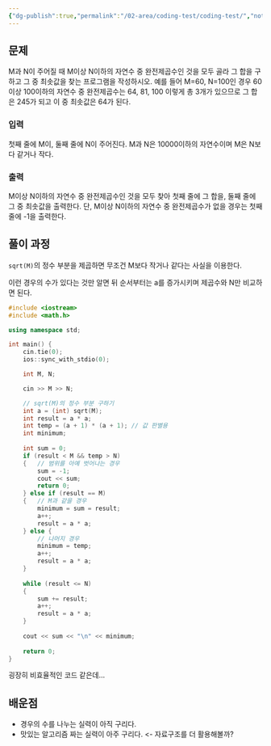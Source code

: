```yaml
---
{"dg-publish":true,"permalink":"/02-area/coding-test/coding-test/","noteIcon":"","created":"2025-03-13T00:28:13.619+09:00","updated":"2025-04-01T22:46:26.539+09:00"}
---
```



## 문제

M과 N이 주어질 때 M이상 N이하의 자연수 중 완전제곱수인 것을 모두 골라 그 합을 구하고 그 중 최솟값을 찾는 프로그램을 작성하시오. 예를 들어 M=60, N=100인 경우 60이상 100이하의 자연수 중 완전제곱수는 64, 81, 100 이렇게 총 3개가 있으므로 그 합은 245가 되고 이 중 최솟값은 64가 된다.

### 입력

첫째 줄에 M이, 둘째 줄에 N이 주어진다. M과 N은 10000이하의 자연수이며 M은 N보다 같거나 작다.

### 출력

M이상 N이하의 자연수 중 완전제곱수인 것을 모두 찾아 첫째 줄에 그 합을, 둘째 줄에 그 중 최솟값을 출력한다. 단, M이상 N이하의 자연수 중 완전제곱수가 없을 경우는 첫째 줄에 -1을 출력한다.

## 풀이 과정

`sqrt(M)`의 정수 부분을 제곱하면 무조건 M보다 작거나 같다는 사실을 이용한다.

<style> .container {font-family: sans-serif; text-align: center;} .button-wrapper button {z-index: 1;height: 40px; width: 100px; margin: 10px;padding: 5px;} .excalidraw .App-menu_top .buttonList { display: flex;} .excalidraw-wrapper { height: 800px; margin: 50px; position: relative;} :root[dir="ltr"] .excalidraw .layer-ui__wrapper .zen-mode-transition.App-menu_bottom--transition-left {transform: none;} </style><script src="https://cdn.jsdelivr.net/npm/react@17/umd/react.production.min.js"></script><script src="https://cdn.jsdelivr.net/npm/react-dom@17/umd/react-dom.production.min.js"></script><script type="text/javascript" src="https://cdn.jsdelivr.net/npm/@excalidraw/excalidraw@0/dist/excalidraw.production.min.js"></script><div id="(CodingTest)_완전제곱수_2025-03-13_1213.59.excalidraw.md1"></div><script>(function(){const InitialData={"type":"excalidraw","version":2,"source":"https://github.com/zsviczian/obsidian-excalidraw-plugin/releases/tag/2.8.3","elements":[{"id":"ap1Gd43fH1ztfPN6v2C-n","type":"arrow","x":159.80859375,"y":465.87890625,"width":429.10546875,"height":2.140625,"angle":0,"strokeColor":"#1e1e1e","backgroundColor":"transparent","fillStyle":"solid","strokeWidth":2,"strokeStyle":"solid","roughness":1,"opacity":100,"groupIds":[],"frameId":null,"index":"a0","roundness":{"type":2},"seed":1193816577,"version":126,"versionNonce":2035488289,"isDeleted":false,"boundElements":null,"updated":1741835660625,"link":null,"locked":false,"points":[[0,0],[429.10546875,-2.140625]],"lastCommittedPoint":null,"startBinding":null,"endBinding":null,"startArrowhead":null,"endArrowhead":"arrow","elbowed":false},{"id":"jdFquCrUmSFez8obxRwd5","type":"line","x":298.05859375,"y":456.3125,"width":0.52734375,"height":22.23046875,"angle":0,"strokeColor":"#1e1e1e","backgroundColor":"transparent","fillStyle":"solid","strokeWidth":2,"strokeStyle":"solid","roughness":1,"opacity":100,"groupIds":[],"frameId":null,"index":"a1","roundness":{"type":2},"seed":833464833,"version":21,"versionNonce":1306106831,"isDeleted":false,"boundElements":null,"updated":1741835664158,"link":null,"locked":false,"points":[[0,0],[-0.52734375,22.23046875]],"lastCommittedPoint":null,"startBinding":null,"endBinding":null,"startArrowhead":null,"endArrowhead":null},{"id":"A9c8gXHLfLd2BSOIrbk0O","type":"line","x":442.359375,"y":453.4375,"width":0.2734375,"height":22.890625,"angle":0,"strokeColor":"#1e1e1e","backgroundColor":"transparent","fillStyle":"solid","strokeWidth":2,"strokeStyle":"solid","roughness":1,"opacity":100,"groupIds":[],"frameId":null,"index":"a2","roundness":{"type":2},"seed":49498607,"version":58,"versionNonce":1592934255,"isDeleted":false,"boundElements":null,"updated":1741835674075,"link":null,"locked":false,"points":[[0,0],[0.2734375,22.890625]],"lastCommittedPoint":null,"startBinding":null,"endBinding":null,"startArrowhead":null,"endArrowhead":null},{"id":"aEwvzCvZ","type":"text","x":288.95703125,"y":481.5625,"width":15.319992065429688,"height":25,"angle":0,"strokeColor":"#1e1e1e","backgroundColor":"transparent","fillStyle":"solid","strokeWidth":2,"strokeStyle":"solid","roughness":1,"opacity":100,"groupIds":[],"frameId":null,"index":"a3","roundness":null,"seed":510977729,"version":49,"versionNonce":1506863663,"isDeleted":false,"boundElements":null,"updated":1741835690008,"link":null,"locked":false,"text":"M","rawText":"M","fontSize":20,"fontFamily":5,"textAlign":"left","verticalAlign":"top","containerId":null,"originalText":"M","autoResize":true,"lineHeight":1.25},{"id":"hbPPM4Zy","type":"text","x":436.60546875,"y":482.44140625,"width":12.799999296665192,"height":25,"angle":0,"strokeColor":"#1e1e1e","backgroundColor":"transparent","fillStyle":"solid","strokeWidth":2,"strokeStyle":"solid","roughness":1,"opacity":100,"groupIds":[],"frameId":null,"index":"a4","roundness":null,"seed":1094230127,"version":32,"versionNonce":764004897,"isDeleted":false,"boundElements":null,"updated":1741835686558,"link":null,"locked":false,"text":"N","rawText":"N","fontSize":20,"fontFamily":5,"textAlign":"left","verticalAlign":"top","containerId":null,"originalText":"N","autoResize":true,"lineHeight":1.25},{"id":"wn0g45u6D7c2Gn1FK4KgV","type":"arrow","x":212.5546875,"y":401.73828125,"width":0.50390625,"height":62.05078125,"angle":0,"strokeColor":"#1e1e1e","backgroundColor":"transparent","fillStyle":"solid","strokeWidth":2,"strokeStyle":"solid","roughness":1,"opacity":100,"groupIds":[],"frameId":null,"index":"a5","roundness":{"type":2},"seed":527526511,"version":69,"versionNonce":1417177025,"isDeleted":false,"boundElements":null,"updated":1741835704441,"link":null,"locked":false,"points":[[0,0],[0.50390625,62.05078125]],"lastCommittedPoint":null,"startBinding":null,"endBinding":null,"startArrowhead":null,"endArrowhead":"arrow","elbowed":false},{"id":"mzVRNvta","type":"text","x":151.79296875,"y":268.515625,"width":290.89986938238144,"height":50,"angle":0,"strokeColor":"#1e1e1e","backgroundColor":"transparent","fillStyle":"solid","strokeWidth":2,"strokeStyle":"solid","roughness":1,"opacity":100,"groupIds":[],"frameId":null,"index":"a7","roundness":null,"seed":1030015631,"version":125,"versionNonce":152917153,"isDeleted":false,"boundElements":null,"updated":1741835779156,"link":null,"locked":false,"text":"1. sqrt(M)의 정수 부분 구하기, a\n2. 다음과 같은 경우의 수","rawText":"1. sqrt(M)의 정수 부분 구하기, a\n2. 다음과 같은 경우의 수","fontSize":20,"fontFamily":5,"textAlign":"left","verticalAlign":"top","containerId":null,"originalText":"1. sqrt(M)의 정수 부분 구하기, a\n2. 다음과 같은 경우의 수","autoResize":true,"lineHeight":1.25},{"id":"t2Pyc9L6","type":"text","x":193.7890625,"y":373.98828125,"width":35.71998596191406,"height":25,"angle":0,"strokeColor":"#1e1e1e","backgroundColor":"transparent","fillStyle":"solid","strokeWidth":2,"strokeStyle":"solid","roughness":1,"opacity":100,"groupIds":[],"frameId":null,"index":"a8","roundness":null,"seed":2042152801,"version":37,"versionNonce":1917732513,"isDeleted":false,"boundElements":null,"updated":1741835748806,"link":null,"locked":false,"text":"a^2","rawText":"a^2","fontSize":20,"fontFamily":5,"textAlign":"left","verticalAlign":"top","containerId":null,"originalText":"a^2","autoResize":true,"lineHeight":1.25},{"id":"xW-HYweriRW4FvmhnxoDc","type":"arrow","x":498.9296875,"y":398.01171875,"width":2.1875,"height":66.484375,"angle":0,"strokeColor":"#1e1e1e","backgroundColor":"transparent","fillStyle":"solid","strokeWidth":2,"strokeStyle":"solid","roughness":1,"opacity":100,"groupIds":[],"frameId":null,"index":"a9","roundness":{"type":2},"seed":2090062433,"version":71,"versionNonce":1363614721,"isDeleted":false,"boundElements":null,"updated":1741835757407,"link":null,"locked":false,"points":[[0,0],[2.1875,66.484375]],"lastCommittedPoint":null,"startBinding":null,"endBinding":null,"startArrowhead":null,"endArrowhead":"arrow","elbowed":false},{"id":"SlndlXNK","type":"text","x":463.88671875,"y":366.68359375,"width":71.6199597120285,"height":25,"angle":0,"strokeColor":"#1e1e1e","backgroundColor":"transparent","fillStyle":"solid","strokeWidth":2,"strokeStyle":"solid","roughness":1,"opacity":100,"groupIds":[],"frameId":null,"index":"aA","roundness":null,"seed":1654575041,"version":35,"versionNonce":727590159,"isDeleted":false,"boundElements":null,"updated":1741835765073,"link":null,"locked":false,"text":"(a+1)^2","rawText":"(a+1)^2","fontSize":20,"fontFamily":5,"textAlign":"left","verticalAlign":"top","containerId":null,"originalText":"(a+1)^2","autoResize":true,"lineHeight":1.25},{"id":"pmTk5PXe","type":"text","x":151.671875,"y":523.640625,"width":226.93991088867188,"height":25,"angle":0,"strokeColor":"#1e1e1e","backgroundColor":"transparent","fillStyle":"solid","strokeWidth":2,"strokeStyle":"solid","roughness":1,"opacity":100,"groupIds":[],"frameId":null,"index":"aC","roundness":null,"seed":1507071599,"version":53,"versionNonce":1892628367,"isDeleted":false,"boundElements":null,"updated":1741835806455,"link":null,"locked":false,"text":"=> 성립하지 않음. -1 출력.","rawText":"=> 성립하지 않음. -1 출력.","fontSize":20,"fontFamily":5,"textAlign":"left","verticalAlign":"top","containerId":null,"originalText":"=> 성립하지 않음. -1 출력.","autoResize":true,"lineHeight":1.25},{"id":"f3uYaKj4GCW_DXH33ugs0","type":"arrow","x":159.6656646999996,"y":688.46875,"width":429.10546875,"height":2.140625,"angle":0,"strokeColor":"#1e1e1e","backgroundColor":"transparent","fillStyle":"solid","strokeWidth":2,"strokeStyle":"solid","roughness":1,"opacity":100,"groupIds":[],"frameId":null,"index":"aD","roundness":{"type":2},"seed":633438351,"version":187,"versionNonce":278064545,"isDeleted":false,"boundElements":[],"updated":1741835822256,"link":null,"locked":false,"points":[[0,0],[429.10546875,-2.140625]],"lastCommittedPoint":null,"startBinding":null,"endBinding":null,"startArrowhead":null,"endArrowhead":"arrow","elbowed":false},{"id":"F_PrzVNUinRegsglJoog5","type":"line","x":297.91566469999964,"y":678.90234375,"width":0.52734375,"height":22.23046875,"angle":0,"strokeColor":"#1e1e1e","backgroundColor":"transparent","fillStyle":"solid","strokeWidth":2,"strokeStyle":"solid","roughness":1,"opacity":100,"groupIds":[],"frameId":null,"index":"aE","roundness":{"type":2},"seed":100701871,"version":82,"versionNonce":302420353,"isDeleted":false,"boundElements":[],"updated":1741835822256,"link":null,"locked":false,"points":[[0,0],[-0.52734375,22.23046875]],"lastCommittedPoint":null,"startBinding":null,"endBinding":null,"startArrowhead":null,"endArrowhead":null},{"id":"Zw17CZT1LuZUyLpYCLSkV","type":"line","x":442.21644594999964,"y":676.02734375,"width":0.2734375,"height":22.890625,"angle":0,"strokeColor":"#1e1e1e","backgroundColor":"transparent","fillStyle":"solid","strokeWidth":2,"strokeStyle":"solid","roughness":1,"opacity":100,"groupIds":[],"frameId":null,"index":"aF","roundness":{"type":2},"seed":1446504655,"version":119,"versionNonce":286964065,"isDeleted":false,"boundElements":[],"updated":1741835822256,"link":null,"locked":false,"points":[[0,0],[0.2734375,22.890625]],"lastCommittedPoint":null,"startBinding":null,"endBinding":null,"startArrowhead":null,"endArrowhead":null},{"id":"FHIVAlUI","type":"text","x":288.81410219999964,"y":704.15234375,"width":15.319992065429688,"height":25,"angle":0,"strokeColor":"#1e1e1e","backgroundColor":"transparent","fillStyle":"solid","strokeWidth":2,"strokeStyle":"solid","roughness":1,"opacity":100,"groupIds":[],"frameId":null,"index":"aG","roundness":null,"seed":1677719279,"version":110,"versionNonce":253683009,"isDeleted":false,"boundElements":[],"updated":1741835822256,"link":null,"locked":false,"text":"M","rawText":"M","fontSize":20,"fontFamily":5,"textAlign":"left","verticalAlign":"top","containerId":null,"originalText":"M","autoResize":true,"lineHeight":1.25},{"id":"9TDupKws","type":"text","x":436.46253969999964,"y":705.03125,"width":12.799999296665192,"height":25,"angle":0,"strokeColor":"#1e1e1e","backgroundColor":"transparent","fillStyle":"solid","strokeWidth":2,"strokeStyle":"solid","roughness":1,"opacity":100,"groupIds":[],"frameId":null,"index":"aH","roundness":null,"seed":903954703,"version":93,"versionNonce":930256161,"isDeleted":false,"boundElements":[],"updated":1741835822256,"link":null,"locked":false,"text":"N","rawText":"N","fontSize":20,"fontFamily":5,"textAlign":"left","verticalAlign":"top","containerId":null,"originalText":"N","autoResize":true,"lineHeight":1.25},{"id":"3fnsJ_PV5_NgzL5Rd-I0s","type":"arrow","x":233.89222719999964,"y":622.453125,"width":0.50390625,"height":62.05078125,"angle":0,"strokeColor":"#1e1e1e","backgroundColor":"transparent","fillStyle":"solid","strokeWidth":2,"strokeStyle":"solid","roughness":1,"opacity":100,"groupIds":[],"frameId":null,"index":"aI","roundness":{"type":2},"seed":1834239791,"version":245,"versionNonce":1701912065,"isDeleted":false,"boundElements":[],"updated":1741835870921,"link":null,"locked":false,"points":[[0,0],[0.50390625,62.05078125]],"lastCommittedPoint":null,"startBinding":null,"endBinding":null,"startArrowhead":null,"endArrowhead":"arrow","elbowed":false},{"id":"C82oeZTq","type":"text","x":215.12660219999964,"y":594.703125,"width":35.71998596191406,"height":25,"angle":0,"strokeColor":"#1e1e1e","backgroundColor":"transparent","fillStyle":"solid","strokeWidth":2,"strokeStyle":"solid","roughness":1,"opacity":100,"groupIds":[],"frameId":null,"index":"aJ","roundness":null,"seed":1757514063,"version":213,"versionNonce":545240545,"isDeleted":false,"boundElements":[],"updated":1741835870921,"link":null,"locked":false,"text":"a^2","rawText":"a^2","fontSize":20,"fontFamily":5,"textAlign":"left","verticalAlign":"top","containerId":null,"originalText":"a^2","autoResize":true,"lineHeight":1.25},{"id":"2nIoSy_CyO8CXng0t-ovD","type":"arrow","x":407.91175844999964,"y":619.91015625,"width":2.1875,"height":66.484375,"angle":0,"strokeColor":"#1e1e1e","backgroundColor":"transparent","fillStyle":"solid","strokeWidth":2,"strokeStyle":"solid","roughness":1,"opacity":100,"groupIds":[],"frameId":null,"index":"aK","roundness":{"type":2},"seed":629245807,"version":166,"versionNonce":1420744929,"isDeleted":false,"boundElements":[],"updated":1741835840922,"link":null,"locked":false,"points":[[0,0],[2.1875,66.484375]],"lastCommittedPoint":null,"startBinding":null,"endBinding":null,"startArrowhead":null,"endArrowhead":"arrow","elbowed":false},{"id":"y7LZnOaY","type":"text","x":372.86878969999964,"y":588.58203125,"width":71.6199597120285,"height":25,"angle":0,"strokeColor":"#1e1e1e","backgroundColor":"transparent","fillStyle":"solid","strokeWidth":2,"strokeStyle":"solid","roughness":1,"opacity":100,"groupIds":[],"frameId":null,"index":"aL","roundness":null,"seed":1641857423,"version":130,"versionNonce":436409537,"isDeleted":false,"boundElements":[],"updated":1741835840922,"link":null,"locked":false,"text":"(a+1)^2","rawText":"(a+1)^2","fontSize":20,"fontFamily":5,"textAlign":"left","verticalAlign":"top","containerId":null,"originalText":"(a+1)^2","autoResize":true,"lineHeight":1.25},{"id":"erGxsKox","type":"text","x":163.8125,"y":743.484375,"width":444.63983154296875,"height":25,"angle":0,"strokeColor":"#1e1e1e","backgroundColor":"transparent","fillStyle":"solid","strokeWidth":2,"strokeStyle":"solid","roughness":1,"opacity":100,"groupIds":[],"frameId":null,"index":"aN","roundness":null,"seed":2040455265,"version":66,"versionNonce":2011612431,"isDeleted":false,"boundElements":null,"updated":1741835890085,"link":null,"locked":false,"text":"=> minimum이 (a+1)^2인 경우, 이후 값만 계산하자.","rawText":"=> minimum이 (a+1)^2인 경우, 이후 값만 계산하자.","fontSize":20,"fontFamily":5,"textAlign":"left","verticalAlign":"top","containerId":null,"originalText":"=> minimum이 (a+1)^2인 경우, 이후 값만 계산하자.","autoResize":true,"lineHeight":1.25},{"id":"kHQ3OLHhLLzMPkMQfCkdF","type":"arrow","x":156.3297271999996,"y":917.5703125,"width":429.10546875,"height":2.140625,"angle":0,"strokeColor":"#1e1e1e","backgroundColor":"transparent","fillStyle":"solid","strokeWidth":2,"strokeStyle":"solid","roughness":1,"opacity":100,"groupIds":[],"frameId":null,"index":"aP","roundness":{"type":2},"seed":1527760129,"version":204,"versionNonce":1129764737,"isDeleted":false,"boundElements":[],"updated":1741835900587,"link":null,"locked":false,"points":[[0,0],[429.10546875,-2.140625]],"lastCommittedPoint":null,"startBinding":null,"endBinding":null,"startArrowhead":null,"endArrowhead":"arrow","elbowed":false},{"id":"BhjEGE-CR0OS_7y4LD_Pw","type":"line","x":294.57972719999964,"y":908.00390625,"width":0.52734375,"height":22.23046875,"angle":0,"strokeColor":"#1e1e1e","backgroundColor":"transparent","fillStyle":"solid","strokeWidth":2,"strokeStyle":"solid","roughness":1,"opacity":100,"groupIds":[],"frameId":null,"index":"aQ","roundness":{"type":2},"seed":1504804065,"version":99,"versionNonce":2087862113,"isDeleted":false,"boundElements":[],"updated":1741835900587,"link":null,"locked":false,"points":[[0,0],[-0.52734375,22.23046875]],"lastCommittedPoint":null,"startBinding":null,"endBinding":null,"startArrowhead":null,"endArrowhead":null},{"id":"N8O7ivP-FANLdFN_YaQ4e","type":"line","x":438.88050844999964,"y":905.12890625,"width":0.2734375,"height":22.890625,"angle":0,"strokeColor":"#1e1e1e","backgroundColor":"transparent","fillStyle":"solid","strokeWidth":2,"strokeStyle":"solid","roughness":1,"opacity":100,"groupIds":[],"frameId":null,"index":"aR","roundness":{"type":2},"seed":789657793,"version":136,"versionNonce":1905634113,"isDeleted":false,"boundElements":[],"updated":1741835900587,"link":null,"locked":false,"points":[[0,0],[0.2734375,22.890625]],"lastCommittedPoint":null,"startBinding":null,"endBinding":null,"startArrowhead":null,"endArrowhead":null},{"id":"RkyuCUod","type":"text","x":285.47816469999964,"y":933.25390625,"width":15.319992065429688,"height":25,"angle":0,"strokeColor":"#1e1e1e","backgroundColor":"transparent","fillStyle":"solid","strokeWidth":2,"strokeStyle":"solid","roughness":1,"opacity":100,"groupIds":[],"frameId":null,"index":"aS","roundness":null,"seed":1557035169,"version":127,"versionNonce":1797298977,"isDeleted":false,"boundElements":[],"updated":1741835900587,"link":null,"locked":false,"text":"M","rawText":"M","fontSize":20,"fontFamily":5,"textAlign":"left","verticalAlign":"top","containerId":null,"originalText":"M","autoResize":true,"lineHeight":1.25},{"id":"qbjdPuNX","type":"text","x":433.12660219999964,"y":934.1328125,"width":12.799999296665192,"height":25,"angle":0,"strokeColor":"#1e1e1e","backgroundColor":"transparent","fillStyle":"solid","strokeWidth":2,"strokeStyle":"solid","roughness":1,"opacity":100,"groupIds":[],"frameId":null,"index":"aT","roundness":null,"seed":77118593,"version":110,"versionNonce":2038599425,"isDeleted":false,"boundElements":[],"updated":1741835900587,"link":null,"locked":false,"text":"N","rawText":"N","fontSize":20,"fontFamily":5,"textAlign":"left","verticalAlign":"top","containerId":null,"originalText":"N","autoResize":true,"lineHeight":1.25},{"id":"29pt_rbEsQKoPsosk3Ku9","type":"arrow","x":292.49378969999964,"y":850.23828125,"width":0.50390625,"height":62.05078125,"angle":0,"strokeColor":"#1e1e1e","backgroundColor":"transparent","fillStyle":"solid","strokeWidth":2,"strokeStyle":"solid","roughness":1,"opacity":100,"groupIds":[],"frameId":null,"index":"aU","roundness":{"type":2},"seed":1714390113,"version":176,"versionNonce":511405025,"isDeleted":false,"boundElements":[],"updated":1741835908304,"link":null,"locked":false,"points":[[0,0],[0.50390625,62.05078125]],"lastCommittedPoint":null,"startBinding":null,"endBinding":null,"startArrowhead":null,"endArrowhead":"arrow","elbowed":false},{"id":"n67KU63H","type":"text","x":273.72816469999964,"y":822.48828125,"width":35.71998596191406,"height":25,"angle":0,"strokeColor":"#1e1e1e","backgroundColor":"transparent","fillStyle":"solid","strokeWidth":2,"strokeStyle":"solid","roughness":1,"opacity":100,"groupIds":[],"frameId":null,"index":"aV","roundness":null,"seed":492982337,"version":144,"versionNonce":1120225217,"isDeleted":false,"boundElements":[],"updated":1741835908304,"link":null,"locked":false,"text":"a^2","rawText":"a^2","fontSize":20,"fontFamily":5,"textAlign":"left","verticalAlign":"top","containerId":null,"originalText":"a^2","autoResize":true,"lineHeight":1.25},{"id":"WNWSZgN3WZ5C8Z2-5ITTv","type":"arrow","x":495.45082094999964,"y":849.703125,"width":2.1875,"height":66.484375,"angle":0,"strokeColor":"#1e1e1e","backgroundColor":"transparent","fillStyle":"solid","strokeWidth":2,"strokeStyle":"solid","roughness":1,"opacity":100,"groupIds":[],"frameId":null,"index":"aW","roundness":{"type":2},"seed":537960481,"version":149,"versionNonce":352158369,"isDeleted":false,"boundElements":[],"updated":1741835900587,"link":null,"locked":false,"points":[[0,0],[2.1875,66.484375]],"lastCommittedPoint":null,"startBinding":null,"endBinding":null,"startArrowhead":null,"endArrowhead":"arrow","elbowed":false},{"id":"GS6CtOo7","type":"text","x":460.40785219999964,"y":818.375,"width":71.6199597120285,"height":25,"angle":0,"strokeColor":"#1e1e1e","backgroundColor":"transparent","fillStyle":"solid","strokeWidth":2,"strokeStyle":"solid","roughness":1,"opacity":100,"groupIds":[],"frameId":null,"index":"aX","roundness":null,"seed":2083124225,"version":113,"versionNonce":911640193,"isDeleted":false,"boundElements":[],"updated":1741835900587,"link":null,"locked":false,"text":"(a+1)^2","rawText":"(a+1)^2","fontSize":20,"fontFamily":5,"textAlign":"left","verticalAlign":"top","containerId":null,"originalText":"(a+1)^2","autoResize":true,"lineHeight":1.25},{"id":"teg9Ce5S","type":"text","x":164.39453125,"y":974.74609375,"width":451.97979736328125,"height":25,"angle":0,"strokeColor":"#1e1e1e","backgroundColor":"transparent","fillStyle":"solid","strokeWidth":2,"strokeStyle":"solid","roughness":1,"opacity":100,"groupIds":[],"frameId":null,"index":"aa","roundness":null,"seed":722072417,"version":104,"versionNonce":1406918351,"isDeleted":false,"boundElements":null,"updated":1741835945503,"link":null,"locked":false,"text":"=> 걸치는 경우, minimum이 a^2이고 이후 값만 계산.","rawText":"=> 걸치는 경우, minimum이 a^2이고 이후 값만 계산.","fontSize":20,"fontFamily":5,"textAlign":"left","verticalAlign":"top","containerId":null,"originalText":"=> 걸치는 경우, minimum이 a^2이고 이후 값만 계산.","autoResize":true,"lineHeight":1.25},{"id":"qom0CSVp","type":"text","x":119.2578125,"y":404.10546875,"width":14.019989013671875,"height":25,"angle":0,"strokeColor":"#1e1e1e","backgroundColor":"transparent","fillStyle":"solid","strokeWidth":2,"strokeStyle":"solid","roughness":1,"opacity":100,"groupIds":[],"frameId":null,"index":"aB","roundness":null,"seed":1869739087,"version":30,"versionNonce":221486465,"isDeleted":true,"boundElements":null,"updated":1741835946725,"link":null,"locked":false,"text":"1.","rawText":"1.","fontSize":20,"fontFamily":5,"textAlign":"left","verticalAlign":"top","containerId":null,"originalText":"1.","autoResize":true,"lineHeight":1.25},{"id":"wBEnQROl","type":"text","x":173.671875,"y":379.640625,"width":8,"height":25,"angle":0,"strokeColor":"#1e1e1e","backgroundColor":"transparent","fillStyle":"solid","strokeWidth":2,"strokeStyle":"solid","roughness":1,"opacity":100,"groupIds":[],"frameId":null,"index":"aY","roundness":null,"seed":255863681,"version":13,"versionNonce":1724727105,"isDeleted":true,"boundElements":null,"updated":1741835897621,"link":null,"locked":false,"text":"","rawText":"","fontSize":20,"fontFamily":5,"textAlign":"left","verticalAlign":"top","containerId":null,"originalText":"","autoResize":true,"lineHeight":1.25},{"id":"XHCCFygo","type":"text","x":416.9375,"y":784.484375,"width":8,"height":25,"angle":0,"strokeColor":"#1e1e1e","backgroundColor":"transparent","fillStyle":"solid","strokeWidth":2,"strokeStyle":"solid","roughness":1,"opacity":100,"groupIds":[],"frameId":null,"index":"aZ","roundness":null,"seed":1353692399,"version":4,"versionNonce":656019791,"isDeleted":true,"boundElements":null,"updated":1741835897621,"link":null,"locked":false,"text":"","rawText":"","fontSize":20,"fontFamily":5,"textAlign":"left","verticalAlign":"top","containerId":null,"originalText":"","autoResize":true,"lineHeight":1.25}],"appState":{"theme":"light","viewBackgroundColor":"#ffffff","currentItemStrokeColor":"#1e1e1e","currentItemBackgroundColor":"transparent","currentItemFillStyle":"solid","currentItemStrokeWidth":2,"currentItemStrokeStyle":"solid","currentItemRoughness":1,"currentItemOpacity":100,"currentItemFontFamily":5,"currentItemFontSize":20,"currentItemTextAlign":"left","currentItemStartArrowhead":null,"currentItemEndArrowhead":"arrow","currentItemArrowType":"round","scrollX":-61.75,"scrollY":-399.1328125,"zoom":{"value":1},"currentItemRoundness":"round","gridSize":20,"gridStep":5,"gridModeEnabled":false,"gridColor":{"Bold":"rgba(217, 217, 217, 0.5)","Regular":"rgba(230, 230, 230, 0.5)"},"currentStrokeOptions":null,"frameRendering":{"enabled":true,"clip":true,"name":true,"outline":true},"objectsSnapModeEnabled":false,"activeTool":{"type":"selection","customType":null,"locked":false,"lastActiveTool":null}},"files":{}};InitialData.scrollToContent=true;App=()=>{const e=React.useRef(null),t=React.useRef(null),[n,i]=React.useState({width:void 0,height:void 0});return React.useEffect(()=>{i({width:t.current.getBoundingClientRect().width,height:t.current.getBoundingClientRect().height});const e=()=>{i({width:t.current.getBoundingClientRect().width,height:t.current.getBoundingClientRect().height})};return window.addEventListener("resize",e),()=>window.removeEventListener("resize",e)},[t]),React.createElement(React.Fragment,null,React.createElement("div",{className:"excalidraw-wrapper",ref:t},React.createElement(ExcalidrawLib.Excalidraw,{ref:e,width:n.width,height:n.height,initialData:InitialData,viewModeEnabled:!0,zenModeEnabled:!0,gridModeEnabled:!1})))},excalidrawWrapper=document.getElementById("(CodingTest)_완전제곱수_2025-03-13_1213.59.excalidraw.md1");ReactDOM.render(React.createElement(App),excalidrawWrapper);})();</script>

이런 경우의 수가 있다는 것만 알면 뒤 순서부터는 a를 증가시키며 제곱수와 N만 비교하면 된다.

```cpp
#include <iostream>
#include <math.h>

using namespace std;

int main() {
    cin.tie(0);
    ios::sync_with_stdio(0);

    int M, N;

    cin >> M >> N;

    // sqrt(M)의 정수 부분 구하기
    int a = (int) sqrt(M);
    int result = a * a;
    int temp = (a + 1) * (a + 1); // 값 판별용
    int minimum; 
    
    int sum = 0;
    if (result < M && temp > N)
    {   // 범위를 아예 벗어나는 경우
        sum = -1;
        cout << sum;
        return 0;
    } else if (result == M)
    {   // M과 같을 경우
        minimum = sum = result;
        a++;
        result = a * a;
    } else {
        // 나머지 경우
        minimum = temp;
        a++;
        result = a * a;
    }
    
    while (result <= N)
    {
        sum += result;
        a++;
        result = a * a;        
    }
    
    cout << sum << "\n" << minimum;
    
    return 0;
}
```

굉장히 비효율적인 코드 같은데...

## 배운점

- 경우의 수를 나누는 실력이 아직 구리다.
- 맛있는 알고리즘 짜는 실력이 아주 구리다. <- 자료구조를 더 활용해볼까?